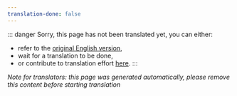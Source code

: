 ```yaml
---
translation-done: false
---
```

::: danger
Sorry, this page has not been translated yet, you can either:
- refer to the [original English version](<../../../zh/mapping/mediocre-map-assistant.md>),
- wait for a translation to be done,
- or contribute to translation effort [here](https://github.com/bsmg/wiki).
:::

_Note for translators: this page was generated automatically, please remove this content before starting translation_
